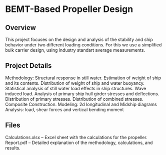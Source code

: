 # BEMT-Based Propeller Design
## Overview
This project focuses on the design and analysis of the stability and ship behavior under two different loading conditions. For this we use a simplified bulk carrier design, using industry standart average measurements.

## Project Details
Methodology: Structural response in still water. Estimation of weight of ship and its contents. Distribution of weight of ship and water buoyancy. 
Statistical analysis of still water load effects in ship structures. Wave induced load. 
Analysis of primary ship hull girder stresses and deflections. Distribution of primary stresses. Distribution of combined stresses. Composite Construction. 
Modeling: 2d longitudinal and Midship diagrams
Analysis: load, shear forces and vertical bending moment

## Files
Calculations.xlsx – Excel sheet with the calculations for the propeller.
Report.pdf – Detailed explanation of the methodology, calculations, and results.

